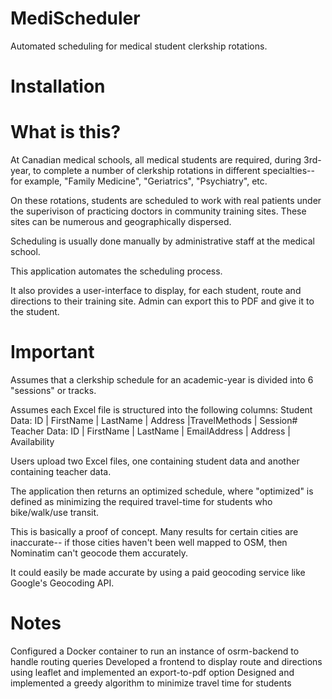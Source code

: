 # MediScheduler
Automated scheduling for medical student clerkship rotations. 
# Installation 
# What is this? 
At Canadian medical schools, all medical students are required, during 3rd-year, to complete a number of clerkship rotations in different specialties-- for example, "Family Medicine", "Geriatrics", "Psychiatry", etc. 

On these rotations, students are scheduled to work with real patients under the superivison of practicing doctors in community training sites. These sites can be numerous and geographically dispersed. 

Scheduling is usually done manually by administrative staff at the medical school.

This application automates the scheduling process. 

It also provides a user-interface to display, for each student, route and directions to their training site. Admin can export this to PDF and give it to the student. 

# Important 
Assumes that a clerkship schedule for an academic-year is divided into 6 "sessions" or tracks.  

Assumes each Excel file is structured into the following columns: 
Student Data: ID | FirstName | LastName | Address |TravelMethods | Session#
Teacher Data: ID | FirstName | LastName | EmailAddress | Address | Availability

Users upload two Excel files, one containing student data and another containing teacher data. 

The application then returns an optimized schedule, where "optimized" is defined as minimizing the 
required travel-time for students who bike/walk/use transit. 

This  is basically a proof of concept. Many results for certain cities are inaccurate-- if those cities haven't been well mapped to OSM, then Nominatim can't geocode them accurately. 

It could easily be made accurate by using a paid geocoding service like Google's Geocoding API. 

# Notes 
Configured a Docker container to run an instance of osrm-backend to handle routing queries 
Developed a frontend to display route and directions using leaflet and implemented an export-to-pdf option 
Designed and implemented a greedy algorithm to minimize travel time for students 
